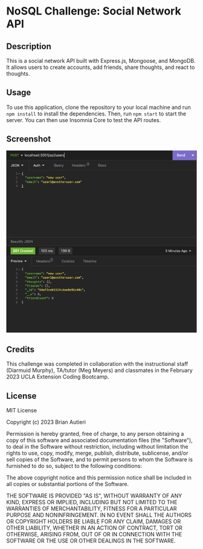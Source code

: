 # NoSQL Challenge: Social Network API

## Description

This is a social network API built with Express.js, Mongoose, and MongoDB. It allows users to create accounts, add friends, share thoughts, and react to thoughts.

## Usage

To use this application, clone the repository to your local machine and run `npm install` to install the dependencies. Then, run `npm start` to start the server. You can then use Insomnia Core to test the API routes.

## Screenshot

![Screenshot](NoSQL-Screenshot.png)

## Credits

This challenge was completed in collaboration with the instructional staff (Diarmuid Murphy), TA/tutor (Meg Meyers) and classmates in the February 2023 UCLA Extension Coding Bootcamp.

## License

MIT License

Copyright (c) 2023 Brian Autieri

Permission is hereby granted, free of charge, to any person obtaining a copy of this software and associated documentation files (the "Software"), to deal in the Software without restriction, including without limitation the rights to use, copy, modify, merge, publish, distribute, sublicense, and/or sell copies of the Software, and to permit persons to whom the Software is furnished to do so, subject to the following conditions:

The above copyright notice and this permission notice shall be included in all copies or substantial portions of the Software.

THE SOFTWARE IS PROVIDED "AS IS", WITHOUT WARRANTY OF ANY KIND, EXPRESS OR IMPLIED, INCLUDING BUT NOT LIMITED TO THE WARRANTIES OF MERCHANTABILITY, FITNESS FOR A PARTICULAR PURPOSE AND NONINFRINGEMENT. IN NO EVENT SHALL THE AUTHORS OR COPYRIGHT HOLDERS BE LIABLE FOR ANY CLAIM, DAMAGES OR OTHER LIABILITY, WHETHER IN AN ACTION OF CONTRACT, TORT OR OTHERWISE, ARISING FROM, OUT OF OR IN CONNECTION WITH THE SOFTWARE OR THE USE OR OTHER DEALINGS IN THE SOFTWARE.